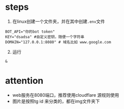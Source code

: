 # steps
1. 在linux创建一个文件夹，并在其中创建`.env`文件
```
BOT_API="你的bot token"
KEY="dsadsa" #自定义密钥，随便一个字符串
DOMAIN="127.0.0.1:8080" # 域名比如 www.google.com
```
2. 运行
```curl -LO https://github.com/wheat456/tg_imagebed_bot/releases/download/0.0.2/imagebed_bot_v0.0.2 && chmod +x imagebed_bot_v0.0.2 && nohup ./imagebed_bot_v0.0.2 &
&
```

# attention
- web服务在8080端口，推荐使用cloudflare 源规则使用
- 图片是按照tg id 来分类的，都在img文件夹下

